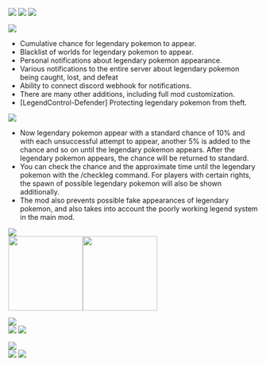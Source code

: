 ![](https://i.imgur.com/8tpbRvC.png)
[![](https://i.imgur.com/B4evs2K.png)](https://discord.gg/VSGEVagRPq) [![](https://i.imgur.com/uquQMuU.png)](https://github.com/VecooDEV/ExtraLib/wiki)

![](https://i.imgur.com/ncGDLHx.png)
* Cumulative chance for legendary pokemon to appear.
* Blacklist of worlds for legendary pokemon to appear.
* Personal notifications about legendary pokemon appearance.
* Various notifications to the entire server about legendary pokemon being caught, lost, and defeat
* Ability to connect discord webhook for notifications.
* There are many other additions, including full mod customization.
* [LegendControl-Defender] Protecting legendary pokemon from theft.

![](https://i.imgur.com/MZ3KBqO.png)
* Now legendary pokemon appear with a standard chance of 10% and with each unsuccessful attempt to appear, another 5% is added to the chance and so on until the legendary pokemon appears. After the legendary pokemon appears, the chance will be returned to standard.
* You can check the chance and the approximate time until the legendary pokemon with the /checkleg command. For players with certain rights, the spawn of possible legendary pokemon will also be shown additionally.
* The mod also prevents possible fake appearances of legendary pokemon, and also takes into account the poorly working legend system in the main mod.

![](https://i.imgur.com/x9gXu0j.png)   
[<img height="150" src="https://i.imgur.com/pscNsPQ.png" width="150"/>](https://www.curseforge.com/minecraft/mc-mods/pixelmon)[<img height="150" src="https://i.imgur.com/suGlOwq.png" width="150"/>](https://www.curseforge.com/minecraft/mc-mods/extralib)


![](https://i.imgur.com/bvrAEoC.png)   
[![](https://i.imgur.com/eaHjYUQ.png)](https://www.patreon.com/Vecoo) [![](https://i.imgur.com/yPBPV5c.png)](https://ko-fi.com/vecoo)

![](https://i.imgur.com/BEBULHc.png)   
[![](https://i.imgur.com/x3JMFRv.png)](https://www.curseforge.com/minecraft/mc-mods/legendcontrol) [![](https://i.imgur.com/Q6tm4Fv.png)](https://modrinth.com/mod/legendcontrol)